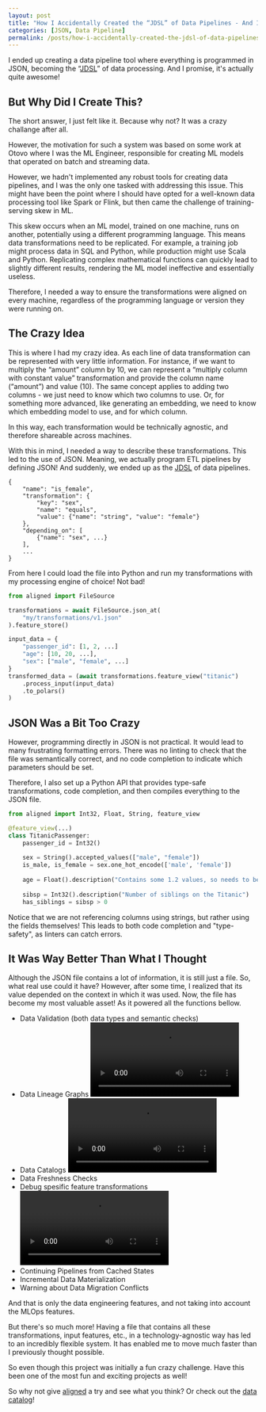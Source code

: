```yaml
---
layout: post
title: "How I Accidentally Created the “JDSL” of Data Pipelines - And It's Awesome"
categories: [JSON, Data Pipeline]
permalink: /posts/how-i-accidentally-created-the-jdsl-of-data-pipelines
---
```


I ended up creating a data pipeline tool where everything is programmed in JSON, becoming the “[JDSL](https://www.youtube.com/watch?v=QwUPs5N9I6I)” of data processing. And I promise, it's actually quite awesome!

## But Why Did I Create This?

The short answer, I just felt like it. Because why not? It was a crazy challange after all.

However, the motivation for such a system was based on some work at Otovo where I was the ML Engineer, responsible for creating ML models that operated on batch and streaming data.

However, we hadn't implemented any robust tools for creating data pipelines, and I was the only one tasked with addressing this issue. This might have been the point where I should have opted for a well-known data processing tool like Spark or Flink, but then came the challenge of training-serving skew in ML.

This skew occurs when an ML model, trained on one machine, runs on another, potentially using a different programming language. This means data transformations need to be replicated. For example, a training job might process data in SQL and Python, while production might use Scala and Python. Replicating complex mathematical functions can quickly lead to slightly different results, rendering the ML model ineffective and essentially useless.

Therefore, I needed a way to ensure the transformations were aligned on every machine, regardless of the programming language or version they were running on.

## The Crazy Idea

This is where I had my crazy idea. As each line of data transformation can be represented with very little information. 
For instance, if we want to multiply the “amount” column by 10, we can represent a “multiply column with constant value” transformation and provide the column name (“amount”) and value (10).
The same concept applies to adding two columns - we just need to know which two columns to use.
Or, for something more advanced, like generating an embedding, we need to know which embedding model to use, and for which column.

In this way, each transformation would be technically agnostic, and therefore shareable across machines.

With this in mind, I needed a way to describe these transformations. This led to the use of JSON. Meaning, we actually program ETL pipelines by defining JSON! And suddenly, we ended up as the [JDSL](https://www.youtube.com/watch?v=QwUPs5N9I6I) of data pipelines.

```
{
    "name": "is_female",
    "transformation": {
        "key": "sex", 
        "name": "equals", 
        "value": {"name": "string", "value": "female"}
    },
    "depending_on": [
        {"name": "sex", ...}
    ],
    ...
}
```

From here I could load the file into Python and run my transformations with my processing engine of choice! Not bad!

```python
from aligned import FileSource

transformations = await FileSource.json_at(
    "my/transformations/v1.json"
).feature_store()

input_data = {
    "passenger_id": [1, 2, ...]
    "age": [10, 20, ...],
    "sex": ["male", "female", ...]
}
transformed_data = (await transformations.feature_view("titanic")
    .process_input(input_data)
    .to_polars()
)
```

## JSON Was a Bit Too Crazy

However, programming directly in JSON is not practical. It would lead to many frustrating formatting errors. There was no linting to check that the file was semantically correct, and no code completion to indicate which parameters should be set.

Therefore, I also set up a Python API that provides type-safe transformations, code completion, and then compiles everything to the JSON file.

```python
from aligned import Int32, Float, String, feature_view

@feature_view(...)
class TitanicPassenger:    
    passenger_id = Int32()
        
    sex = String().accepted_values(["male", "female"])
    is_male, is_female = sex.one_hot_encode(['male', 'female'])
    
    age = Float().description("Contains some 1.2 values, so needs to be a float")
    
    sibsp = Int32().description("Number of siblings on the Titanic")
    has_siblings = sibsp > 0
```

Notice that we are not referencing columns using strings, but rather using the fields themselves! This leads to both code completion and "type-safety", as linters can catch errors.

## It Was Way Better Than What I Thought

Although the JSON file contains a lot of information, it is still just a file. So, what real use could it have? 
However, after some time, I realized that its value depended on the context in which it was used. Now, the file has become my most valuable asset!
As it powered all the functions bellow.

- Data Validation (both data types and semantic checks)
- Data Lineage Graphs
![View Data Lineage](/assets/videos/aligned-overall-data-lineage.mp4)
- Data Catalogs
![View Data Catalog](/assets/videos/aligned-data-catalog.mp4)
- Data Freshness Checks
- Debug spesific feature transformations
![View Data Catalog](/assets/videos/aligned-test-transformations.mp4)
- Continuing Pipelines from Cached States
- Incremental Data Materialization
- Warning about Data Migration Conflicts

And that is only the data engineering features, and not taking into account the MLOps features. 

But there's so much more! Having a file that contains all these transformations, input features, etc., in a technology-agnostic way has led to an incredibly flexible system. It has enabled me to move much faster than I previously thought possible.

So even though this project was initially a fun crazy challenge. Have this been one of the most fun and exciting projects as well! 

So why not give [aligned](https://github.com/MatsMoll/aligned) a try and see what you think?
Or check out the [data catalog](https://aligned-app-6efecav6hslz5feptyxoyx.streamlit.app/)!
